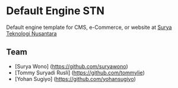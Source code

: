Default Engine STN
==================
Default engine template for CMS, e-Commerce, or website at <a href="http://suryateknologi.com">Surya Teknologi Nusantara</a>


Team
----
* [Surya Wono] (https://github.com/suryawono)
* [Tommy Suryadi Rusli] (https://github.com/tommylie)
* [Yohan Sugiyo] (https://github.com/yohansugiyo)

